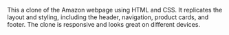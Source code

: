 This a clone of the Amazon webpage using HTML and CSS. It replicates the layout and styling, including the header, navigation, product cards, and footer. The clone is responsive and looks great on different devices. 
